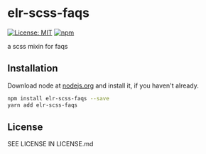 # elr-scss-faqs

[![License: MIT](https://img.shields.io/badge/License-MIT-yellow.svg)](https://opensource.org/licenses/MIT)
[![npm](https://img.shields.io/npm/dm/elr-scss-faqs.svg?style=flat)](https://npmjs.com/package/elr-scss-faqs)

a scss mixin for faqs

## Installation

Download node at [nodejs.org](http://nodejs.org) and install it, if you haven't already.

```sh
npm install elr-scss-faqs --save
yarn add elr-scss-faqs
```

## License

SEE LICENSE IN LICENSE.md
